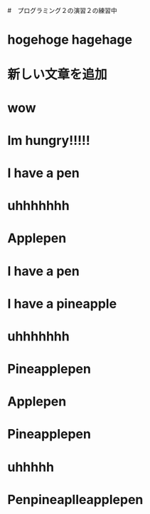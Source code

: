 #　プログラミング２の演習２の練習中
# hogehoge hagehage
# 新しい文章を追加
# wow
# Im hungry!!!!!
# I have a pen
# uhhhhhhh
# Applepen
# I have a pen
# I have a pineapple
# uhhhhhhh
# Pineapplepen
# Applepen
# Pineapplepen
# uhhhhh
# Penpineaplleapplepen